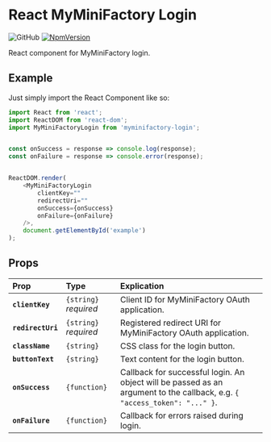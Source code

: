 # React MyMiniFactory Login

![GitHub](https://img.shields.io/github/license/mashape/apistatus.svg?style=flat-square)
[![NpmVersion](https://img.shields.io/npm/v/npm.svg?style=flat-square)](https://www.npmjs.com/package/myminifactory-login)

React component for MyMiniFactory login.

## Example

Just simply import the React Component like so:

```js
import React from 'react';
import ReactDOM from 'react-dom';
import MyMiniFactoryLogin from 'myminifactory-login';


const onSuccess = response => console.log(response);
const onFailure = response => console.error(response);


ReactDOM.render(
    <MyMiniFactoryLogin
        clientKey=""
        redirectUri=""
        onSuccess={onSuccess}
        onFailure={onFailure}
    />,
    document.getElementById('example')
);
```

## Props


| Prop              | Type                  | Explication                                    |
| :----------       | :-------------------- | :--------------------------------------------- |
| **`clientKey`**   | `{string}` _required_ | Client ID for MyMiniFactory OAuth application. |
| **`redirectUri`** | `{string}` _required_ | Registered redirect URI for MyMiniFactory OAuth application. |
| **`className`**   | `{string}`            | CSS class for the login button.                |
| **`buttonText`**  | `{string}`            | Text content for the login button.             |
| **`onSuccess`**   | `{function}`          | Callback for successful login. An object will be passed as an argument to the callback, e.g. `{ "access_token": "..." }`. |
| **`onFailure`**   | `{function}`          | Callback for errors raised during login.       |
